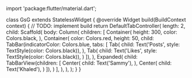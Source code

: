 import 'package:flutter/material.dart';

class GsG extends StatelessWidget {
  @override
  Widget build(BuildContext context) {
    // TODO: implement build
    return DefaultTabController(
      length: 2,
      child: Scaffold(
        body: Column(
          children: [
            Container(
              height: 300,
              color: Colors.black,
            ),
            Container(
              color: Colors.red,
              height: 50,
              child: TabBar(indicatorColor: Colors.blue, tabs: [
                Tab(
                  child: Text('Posts', style: TextStyle(color: Colors.black)),
                ),
                Tab(
                  child: Text('Likes', style: TextStyle(color: Colors.black)),
                )
              ]),
            ),
            Expanded(
              child: TabBarView(children: [
                Center(
                  child: Text('Sammy'),
                ),
                Center(
                  child: Text('Khaled'),
                )
              ]),
            )
          ],
        ),
      ),
    );
  }
}
